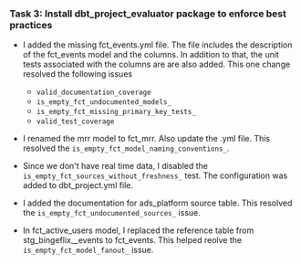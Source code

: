 ### Task 3: Install dbt_project_evaluator package to enforce best practices
- I added the missing fct_events.yml file. The file includes the description of the fct_events model and the columns. In addition to that, the unit tests associated with the columns are are also added. This one change resolved the following issues 
    - `valid_documentation_coverage`
    - `is_empty_fct_undocumented_models_`
    - `is_empty_fct_missing_primary_key_tests_`
    - `valid_test_coverage`

- I renamed the mrr model to fct_mrr. Also update the .yml file. This resolved the `is_empty_fct_model_naming_conventions_`. 

- Since we don't have real time data, I disabled the `is_empty_fct_sources_without_freshness_` test. The configuration was added to dbt_project.yml file.

- I added the documentation for ads_platform source table. This resolved the `is_empty_fct_undocumented_sources_` issue. 

- In fct_active_users model, I replaced the reference table from stg_bingeflix__events to fct_events. This helped reolve the `is_empty_fct_model_fanout_` issue. 
